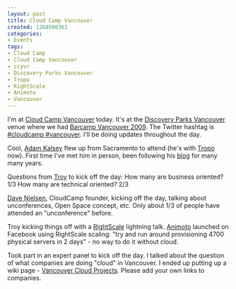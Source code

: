 ```yaml
--- 
layout: post
title: Cloud Camp Vancouver
created: 1268500361
categories: 
- Events
tags:
- Cloud Camp
- Cloud Camp Vancouver
- ccyvr
- Discovery Parks Vancouver
- Tropo
- RightScale
- Animoto
- Vancouver
---
```

<p>
	I&#39;m at <a href="http://cloudcamp.org/vancouver">Cloud Camp Vancouver</a> today. It&#39;s at the <a href="http://www.discoveryparks.com/listings/dpv_overview.php">Discovery Parks Vancouver</a> venue where we had <a href="http://barcamp.org/BarCampVancouver2009">Barcamp Vancouver 2009</a>. The Twitter hashtag is <a href="http://search.twitter.com/search?q=+%23cloudcamp+%23vancouver">#cloudcamp #vancouver</a>. I&#39;ll be doing updates throughout the day.</p>
<!--break-->
<p>
	Cool, <a href="http://twitter.com/akalsey">Adam Kalsey</a> flew up from Sacramento to attend (he&#39;s with <a href="http://tropo.com">Tropo</a> now). First time I&#39;ve met him in person, been following his <a href="http://kalsey.com/">blog</a> for many many years.</p>
<p>
	Questions from <a href="http://twitter.com/troyangrignon">Troy</a> to kick off the day: How many are business oriented? 1/3&nbsp;How many are technical oriented? 2/3</p>
<p>
	<a href="http://twitter.com/davenielsen">Dave Nielsen</a>, CloudCamp founder, kicking off the day, talking about unconferences, Open Space concept, etc. Only about 1/3 of people have attended an &quot;unconference&quot; before.</p>
<p>
	Troy kicking things off with a <a href="http://www.rightscale.com/">RightScale</a> lightning talk. <a href="http://animoto.com/">Animoto</a> launched on Facebook using RightScale scaling: &quot;try and run around provisioning 4700 physical servers in 2 days&quot; - no way to do it without cloud.</p>
<p>
	Took part in an expert panel to kick off the day. I talked about the question of what companies are doing &quot;cloud&quot; in Vancouver. I ended up putting up a wiki page - <a href="http://barcamp.org/VancouverCloudProjects">Vancouver Cloud Projects</a>. Please add your own links to companies.</p>
